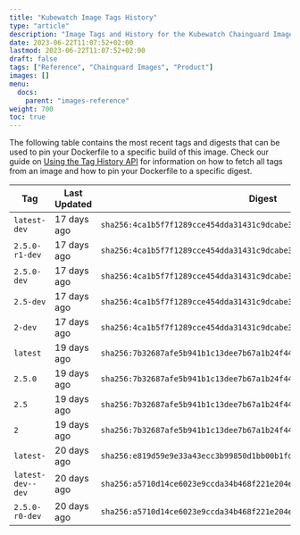 ```yaml
---
title: "Kubewatch Image Tags History"
type: "article"
description: "Image Tags and History for the Kubewatch Chainguard Image"
date: 2023-06-22T11:07:52+02:00
lastmod: 2023-06-22T11:07:52+02:00
draft: false
tags: ["Reference", "Chainguard Images", "Product"]
images: []
menu:
  docs:
    parent: "images-reference"
weight: 700
toc: true
---
```


The following table contains the most recent tags and digests that can be used to pin your Dockerfile to a specific build of this image. Check our guide on [Using the Tag History API](/chainguard/chainguard-images/using-the-tag-history-api/) for information on how to fetch all tags from an image and how to pin your Dockerfile to a specific digest.

| Tag               | Last Updated | Digest                                                                    |
|-------------------|--------------|---------------------------------------------------------------------------|
| `latest-dev`      | 17 days ago  | `sha256:4ca1b5f7f1289cce454dda31431c9dcabe3327a63ddf68cc1bad2c88b1659219` |
| `2.5.0-r1-dev`    | 17 days ago  | `sha256:4ca1b5f7f1289cce454dda31431c9dcabe3327a63ddf68cc1bad2c88b1659219` |
| `2.5.0-dev`       | 17 days ago  | `sha256:4ca1b5f7f1289cce454dda31431c9dcabe3327a63ddf68cc1bad2c88b1659219` |
| `2.5-dev`         | 17 days ago  | `sha256:4ca1b5f7f1289cce454dda31431c9dcabe3327a63ddf68cc1bad2c88b1659219` |
| `2-dev`           | 17 days ago  | `sha256:4ca1b5f7f1289cce454dda31431c9dcabe3327a63ddf68cc1bad2c88b1659219` |
| `latest`          | 19 days ago  | `sha256:7b32687afe5b941b1c13dee7b67a1b24f4416a06793fd900b8af70b71b1fc271` |
| `2.5.0`           | 19 days ago  | `sha256:7b32687afe5b941b1c13dee7b67a1b24f4416a06793fd900b8af70b71b1fc271` |
| `2.5`             | 19 days ago  | `sha256:7b32687afe5b941b1c13dee7b67a1b24f4416a06793fd900b8af70b71b1fc271` |
| `2`               | 19 days ago  | `sha256:7b32687afe5b941b1c13dee7b67a1b24f4416a06793fd900b8af70b71b1fc271` |
| `latest-`         | 20 days ago  | `sha256:e819d59e9e33a43ecc3b99850d1bb00b1fd2a9f833b4fcd1a0c61268177f47aa` |
| `latest-dev--dev` | 20 days ago  | `sha256:a5710d14ce6023e9ccda34b468f221e204e056274aff40a617eb2585b68b9afe` |
| `2.5.0-r0-dev`    | 20 days ago  | `sha256:a5710d14ce6023e9ccda34b468f221e204e056274aff40a617eb2585b68b9afe` |
